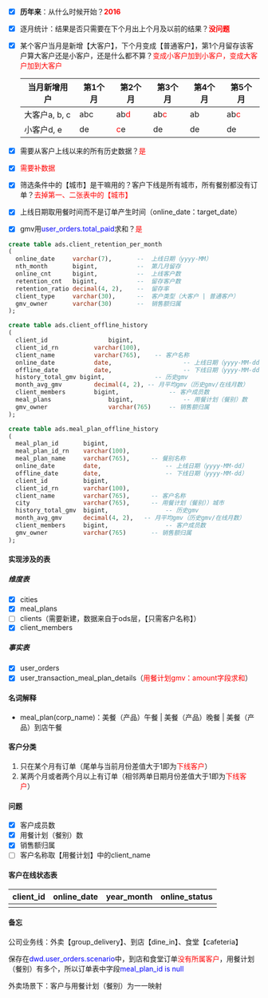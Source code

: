 - [x] **历年来**：从什么时候开始？**<font color=red>2016</font>**

- [x] 逐月统计：结果是否只需要在下个月出上个月及以前的结果？**<font color=red>没问题</font>**

- [x] 某个客户当月是新增【大客户】，下个月变成【普通客户】，第1个月留存该客户算大客户还是小客户，还是什么都不算？<font color=red>变成小客户加到小客户，变成大客户加到大客户</font>

   | 当月新增用户  | 第1个月 | 第2个月                    | 第3个月                    | 第4个月 | 第5个月                    |
   | ------------- | ------- | -------------------------- | -------------------------- | ------- | -------------------------- |
   | 大客户a, b, c | abc     | ab<font color=red>d</font> | ab<font color=red>c</font> | ab      | ab<font color=red>c</font> |
   | 小客户d, e    | de      | <font color=red>c</font>e  | de                         | de      | de                         |

- [x] 需要从客户上线以来的所有历史数据？<font color=red>是</font>

- [x] <font color=red>需要补数据</font>

- [x] 筛选条件中的【城市】是干嘛用的？客户下线是所有城市，所有餐别都没有订单？<font color=red>去掉第一、二张表中的【城市】</font>

- [x] 上线日期取用餐时间而不是订单产生时间（online_date：target_date）

- [x] gmv用<font color=blue>user_orders.total_paid</font>求和？<font color=red>是</font>

```sql
create table ads.client_retention_per_month
(
  online_date     varchar(7),       --  上线日期（yyyy-MM）
  nth_month       bigint,           --  第几月留存
  online_cnt      bigint,           --  上线客户数
  retention_cnt   bigint,           --  留存客户数
  retention_ratio decimal(4, 2),    --  留存率
  client_type     varchar(30),      --  客户类型（大客户 | 普通客户）
  gmv_owner       varchar(30)       --  销售额归属
);
```

```sql
create table ads.client_offline_history
(
  client_id 				bigint,		
  client_id_rn 			varchar(100),
  client_name 			varchar(765),	 -- 客户名称
  online_date 			date,					 -- 上线日期（yyyy-MM-dd）
  offline_date 			date,					 -- 下线日期（yyyy-MM-dd）
  history_total_gmv bigint,				 -- 历史gmv
  month_avg_gmv 		decimal(4, 2), -- 月平均gmv（历史gmv/在线月数）
  client_members 		bigint,				 -- 客户成员数
  meal_plans 				bigint, 			 -- 用餐计划（餐别）数
  gmv_owner 				varchar(765)	 -- 销售额归属
);
```

```sql
create table ads.meal_plan_offline_history
(
  meal_plan_id       bigint,
  meal_plan_id_rn    varchar(100),
  meal_plan_name     varchar(765),   	-- 餐别名称
  online_date        date,      			-- 上线日期（yyyy-MM-dd）
  offline_date       date,      			-- 下线日期（yyyy-MM-dd）
  client_id          bigint,
  client_id_rn       varchar(100),
  client_name        varchar(765),   	-- 客户名称
  city               varchar(765),   	-- 用餐计划（餐别））城市
  history_total_gmv  bigint,    			-- 历史gmv
  month_avg_gmv      decimal(4, 2),   -- 月平均gmv（历史gmv/在线月数）
  client_members     bigint,   				-- 客户成员数
  gmv_owner          varchar(765)   	-- 销售额归属
);
```

#### 实现涉及的表

##### 维度表

- [x] cities
- [x] meal_plans
- [ ] clients（需要新建，数据来自于ods层，【只需客户名称】）
- [x] client_members

##### 事实表

- [x] user_orders
- [x] user_transaction_meal_plan_details（<font color=red>用餐计划gmv：amount字段求和</font>）

#### 名词解释

- meal_plan(corp_name)：美餐（产品）午餐 | 美餐（产品）晚餐 | 美餐（产品）到店午餐

#### 客户分类

1. 只在某个月有订单（尾单与当前月份差值大于1即为<font color=red>下线客户</font>）
2. 某两个月或者两个月以上有订单（相邻两单日期月份差值大于1即为<font color=red>下线客户</font>）

#### 问题

- [x] 客户成员数
- [x] 用餐计划（餐别）数
- [x] 销售额归属
- [ ] 客户名称取【用餐计划】中的client_name

#### 客户在线状态表

| client_id | online_date | year_month | online_status |
| --------- | ----------- | ---------- | ------------- |
|           |             |            |               |

#### 备忘

公司业务线：外卖【group_delivery】、到店【dine_in】、食堂【cafeteria】

保存在<font color=blue>dwd.user_orders.scenario</font>中，到店和食堂订单<font color=red>没有所属客户</font>，用餐计划（餐别）有多个，所以订单表中字段<font color=blue>meal_plan_id is null</font>

外卖场景下：客户与用餐计划（餐别）为一一映射

